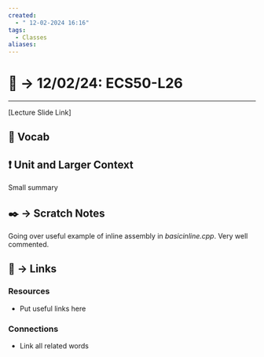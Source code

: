 ```yaml
---
created:
  - " 12-02-2024 16:16"
tags:
  - Classes
aliases:
---
```


# 📗 ->  12/02/24: ECS50-L26
---
[Lecture Slide Link]

## 🎤 Vocab



## ❗ Unit and Larger Context
Small summary




## ✒️ -> Scratch Notes
Going over useful example of inline assembly in *basicinline.cpp*. Very well commented.  



## 🔗 -> Links
### Resources
- Put useful links here


### Connections
- Link all related words
